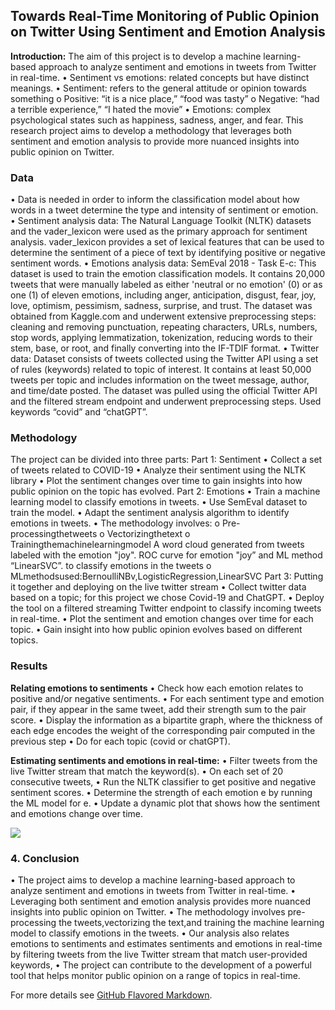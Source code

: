 ## Towards Real-Time Monitoring of Public Opinion on Twitter Using Sentiment and Emotion Analysis

**Introduction:** 
The aim of this project is to develop a machine learning-based approach to analyze sentiment and emotions in tweets from Twitter in real-time.
  • Sentiment vs emotions: related concepts but have distinct meanings.
  • Sentiment: refers to the general attitude or opinion towards
  something
      o Positive: “it is a nice place,” “food was tasty”
      o Negative: “had a terrible experience,” “I hated the movie”
  • Emotions: complex psychological states such as happiness, sadness, anger, and fear.
This research project aims to develop a methodology that leverages both sentiment and emotion analysis to provide more nuanced insights into public opinion on Twitter.

### Data

• Data is needed in order to inform the classification model about how words in a tweet determine the type and intensity of sentiment or emotion.
• Sentiment analysis data: The Natural Language Toolkit (NLTK) datasets and the vader_lexicon were used as the primary approach for sentiment analysis. vader_lexicon provides a set of lexical features that can be used to determine the sentiment of a piece of text by identifying positive or negative sentiment words.
• Emotions analysis data: SemEval 2018 - Task E-c: This dataset is used to train the emotion classification models. It contains 20,000 tweets that were manually labeled as either 'neutral or no emotion' (0) or as one (1) of eleven emotions, including anger, anticipation, disgust, fear, joy, love, optimism, pessimism, sadness, surprise, and trust. The dataset was obtained from Kaggle.com and underwent extensive preprocessing steps: cleaning and removing punctuation, repeating characters, URLs, numbers, stop words, applying lemmatization, tokenization, reducing words to their stem, base, or root, and finally converting into the IF-TDIF format.
• Twitter data: Dataset consists of tweets collected using the Twitter API using a set of rules (keywords) related to topic of interest. It contains at least 50,000 tweets per topic and includes information on the tweet message, author, and time/date posted. The dataset was pulled using the official Twitter API and the filtered stream endpoint and underwent preprocessing steps. Used keywords “covid” and “chatGPT”.


### Methodology

The project can be divided into three parts:
Part 1: Sentiment
  • Collect a set of tweets related to COVID-19
  • Analyze their sentiment using the NLTK library
  • Plot the sentiment changes over time to gain
insights into how public opinion on the topic
has evolved.
Part 2: Emotions
  • Train a machine learning model to classify emotions in tweets.
  • Use SemEval dataset to train the model.
  • Adapt the sentiment analysis algorithm
  to identify emotions in tweets.
  • The methodology involves:
      o Pre-processingthetweets
      o Vectorizingthetext
      o Trainingthemachinelearningmodel
A word cloud generated from tweets labeled with the emotion "joy".
ROC curve for emotion "joy” and ML method “LinearSVC”.
to classify emotions in the tweets
      o MLmethodsused:BernoulliNBv,LogisticRegression,LinearSVC
Part 3: Putting it together and deploying on the live twitter stream
  • Collect twitter data based on a topic; for this project we chose Covid-19 and ChatGPT.
  • Deploy the tool on a filtered streaming Twitter endpoint to classify incoming tweets in real-time.
  • Plot the sentiment and emotion changes over time for each topic.
  • Gain insight into how public opinion evolves based on different topics.

### Results

**Relating emotions to sentiments**
  • Check how each emotion relates to positive and/or negative sentiments.
  • For each sentiment type and emotion pair, if they appear in the same tweet,
  add their strength sum to the pair score.
  • Display the information as a bipartite graph, where the thickness of each edge
  encodes the weight of the corresponding pair computed in the previous step
  • Do for each topic (covid or chatGPT).

**Estimating sentiments and emotions in real-time:**
  • Filter tweets from the live Twitter stream that match the keyword(s).
  • On each set of 20 consecutive tweets,
  • Run the NLTK classifier to get positive and negative sentiment scores.
  • Determine the strength of each emotion e by running the ML model for e.
  • Update a dynamic plot that shows how the sentiment and emotions change
  over time.

<img src="images/dummy_thumbnail.jpg?raw=true"/>

### 4. Conclusion

• The project aims to develop a machine learning-based approach to analyze sentiment and emotions in tweets from Twitter in real-time.
• Leveraging both sentiment and emotion analysis provides more nuanced insights into public opinion on Twitter.
• The methodology involves pre-processing the tweets,vectorizing the text,and training the machine learning model to classify emotions in the tweets.
• Our analysis also relates emotions to sentiments and estimates sentiments and emotions in real-time by filtering tweets from the live Twitter stream that match user-provided keywords,
• The project can contribute to the development of a powerful tool that helps monitor public opinion on a range of topics in real-time.

For more details see [GitHub Flavored Markdown](https://guides.github.com/features/mastering-markdown/).
